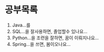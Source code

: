 # 공부목록
 1. Java...를 
 2. SQL...을 잘사용하면, 졸업할수 있나요...
 3. Python...을 조련을 잘하면, 꿈이 이뤄지나요...
 4. Spring...을 쓰면, 봄이오나요...

<!--stackedit_data:
eyJoaXN0b3J5IjpbMTYyNTc2MzcxNSwtMTM2NzMzMTU5MSwtMT
M2NzMzMTU5MSwtMTUwMzg0MjkzM119
-->